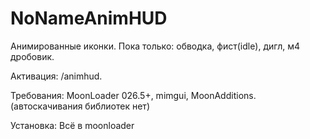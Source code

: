 # NoNameAnimHUD
Анимированные иконки. Пока только: обводка, фист(idle), дигл, м4 дробовик.

Активация: /animhud.

Требования: MoonLoader 026.5+, mimgui, MoonAdditions. (автоскачивания библиотек нет)

Установка: Всё в moonloader
